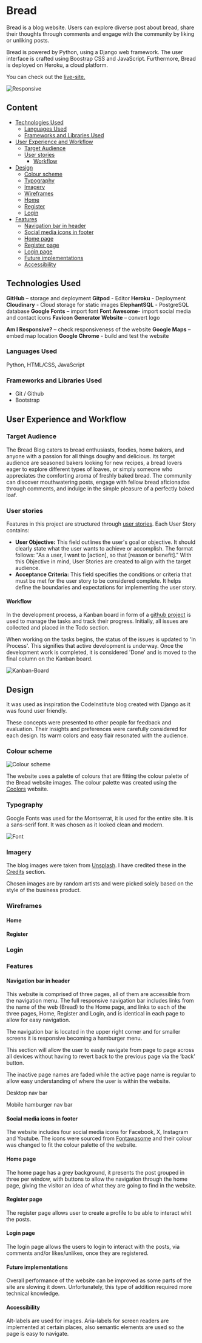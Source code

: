 # Bread

Bread is a blog website. Users can explore diverse post about bread, share their thoughts through comments and engage with the community by liking or unliking posts.

Bread is powered by Python, using a Django web framework. The user interface is crafted using Boostrap CSS and JavaScript. Furthermore, Bread is deployed on Heroku, a cloud platform.

You can check out the [live-site.](https://blog-with-django-ju-bff470dd15f2.herokuapp.com/)

![Responsive](static/images/readme/responsive.png)

## Content

- [Technologies Used](#technologies-used)
  * [Languages Used](#languages-used)
  * [Frameworks and Libraries Used](#frameworks-libraries-used)
- [User Experience and Workflow](#user-experience-and-workflow)
  * [Target Audience](#target-audience)
  * [User stories](#user-stories)
    + [Workflow](#workflow)
- [Design](#design)
  *  [Colour scheme](#colour-scheme)
  *  [Typography](#typography)
  *  [Imagery](#imagery)
  *  [Wireframes](#wireframes)
    + [Home](#home)
    + [Register](#register)
    + [Login](#login)
- [Features](#features)
  * [Navigation bar in header](#navigation-bar-in-header)
  * [Social media icons in footer](#social-media-icons-in-footer)
  * [Home page](#home-page)
  * [Register page](#register-page)
  * [Login page](#login-page)
  * [Future implementations](#future-implementations)
  * [Accessibility](#accessibility) 

 
    
    

## Technologies Used

**GitHub** – storage and deployment
**Gitpod** - Editor
**Heroku** - Deployment
**Cloudinary** - Cloud storage for static images
**ElephantSQL** - PostgreSQL database
**Google Fonts** – import font
**Font Awesome**- import social media and contact icons
**Favicon Generator Website** – convert logo
<!-- **Balsamiq** – wireframes design -->
**Am I Responsive?** – check responsiveness of the website
**Google Maps** – embed map location
**Google Chrome** - build and test the website

### Languages Used

Python, HTML/CSS, JavaScript

### Frameworks and Libraries Used

* Git / Github
* Bootstrap
<!-- * [django-allauth](https://docs.allauth.org/en/latest/)
* [django-crispy-forms](https://django-crispy-forms.readthedocs.io/en/latest/)
* [pillow Imaging Library](https://pypi.org/project/pillow/)
* [django-taggit](https://github.com/jazzband/django-taggit)
* [markdown2](https://pypi.org/project/django-markdown2/)
* [django-image-uploader-widget](https://pypi.org/project/django-image-uploader-widget/)
* django-storages and boto3, for r2 bucket storage
* [django-cleanup](https://github.com/un1t/django-cleanup)
* django extensions for exporting DB schema -->

## User Experience and Workflow

### Target Audience

The Bread Blog caters to bread enthusiasts, foodies, home bakers, and anyone with a passion for all things doughy and delicious. Its target audience are seasoned bakers looking for new recipes, a bread lovers eager to explore different types of loaves, or simply someone who appreciates the comforting aroma of freshly baked bread. The community can discover mouthwatering posts, engage with fellow bread aficionados through comments, and indulge in the simple pleasure of a perfectly baked loaf.

### User stories
Features in this project are structured through [user stories](https://github.com/Judit3/blog-with-django/issues).
Each User Story contains:
- **User Objective:** This field outlines the user's goal or objective. It should clearly state what the user wants to achieve or accomplish. The format follows: "As a user, I want to [action], so that [reason or benefit]." With this Objective in mind, User Stories are created to align with the target audience.
- **Acceptance Criteria:** This field specifies the conditions or criteria that must be met for the user story to be considered complete. It helps define the boundaries and expectations for implementing the user story.

#### Workflow
In the development process, a Kanban board in form of a [github project](https://github.com/users/Judit3/projects/3) is used to manage the tasks and track their progress. Initially, all issues are collected and placed in the Todo section.

When working on the tasks begins, the status of the issues is updated to 'In Process'. This signifies that active development is underway. Once the development work is completed, it is considered 'Done' and is moved to the final column on the Kanban board.

![Kanban-Board](static/images/readme/kanban-board.png)

## Design
It was used as inspiration the CodeInstitute blog created with Django as it was found user friendly.

These concepts were presented to other people for feedback and evaluation. Their insights and preferences were carefully considered for each design. Its warm colors and easy flair resonated with the audience.

<!-- ![balsamic mockup design idea](link to image in static folder) -->

### Colour scheme

![Colour scheme](static/images/readme/colour-scheme.png) 

The website uses a palette of colours that are fitting the colour palette of the Bread website images. The colour palette was created using the [Coolors](https://coolors.co/) website.

### Typography

Google Fonts was used for the Montserrat, it is used for the entire site. It is a sans-serif font. It was chosen as it looked clean and modern.

![Font](static/images/readme/font.png)

### Imagery

The blog images were taken from [Unsplash](https://unsplash.com). I have credited these in the [Credits](#Credits) section.
<!-- All images were compressed through imagify.io and some formats were changed using cloudconvert.com. -->
Chosen images are by random artists and were picked solely based on the style of the business product.

### Wireframes

#### Home

<!-- ![Wireframe desktop and movile Home] (link to balsamic destock img in static) -->

#### Register

<!-- ![Wireframe desktop and movile Register] (link to balsamic destock img in static) -->

### Login

<!-- ![Wireframe desktop and movile Login] (link to balsamic destock img in static) -->


### Features

#### Navigation bar in header

This website is comprised of three pages, all of them are accessible from the navigation menu. The full responsive navigation bar includes links from the name of the web (Bread) to the Home page, and links to each of the three pages, Home, Register and Login, and is identical in each page to allow for easy navigation.

The navigation bar is located in the upper right corner and for smaller screens it is responsive becoming a hamburger menu. 

This section will allow the user to easily navigate from page to page across all devices without having to revert back to the previous page via the ‘back’ button. 

The inactive page names are faded while the active page name is regular to allow easy understanding of where the user is within the website.

Desktop nav bar

<!-- ![Navbar](static/images/readme/navbar.png) -->

Mobile hamburger nav bar

<!-- ![Hamburger navbar](static/images/readme/navbar-hamburger.png) -->

#### Social media icons in footer 

The website includes four social media icons for Facebook, X, Instagram and Youtube. The icons were sourced from [Fontawasome](https://fontawesome.com/) and their colour was changed to fit the colour palette of the website.
  
<!-- ![Footer](static/images/readme/footer.png) -->

#### Home page

The home page has a grey background, it presents the post grouped in three per window, with buttons to allow the navigation through the home page, giving the visitor an idea of what they are going to find in the website.

<!-- ![Home page](static/images/readme/home-page.png) -->

#### Register page

The register page allows user to create a profile to be able to interact whit the posts.

<!-- ![Register page](assets/images/readme/about-page.png) -->

#### Login page

The login page allows the users to login to interact with the posts, via comments and/or likes/unlikes, once they are registered.

<!-- ![Login page](assets/images/readme/gallery-page.png) --->

#### Future implementations

<!-- provide ways for the users to comunicate directly with the website owner, 
aloow users to create comments
add to favourites
to provide a more complete experience -->

Overall performance of the website can be improved as some parts of the site are slowing it down. Unfortunately, this type of addition required more technical knowledge.

#### Accessibility

Alt-labels are used for images. Aria-labels for screen readers are implemented at certain places, also semantic elements are used so the page is easy to navigate.

